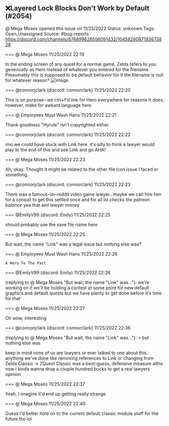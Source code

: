 ## ❌Layered Lock Blocks Don't Work by Default (#2054)
@ Mega Moses opened this issue on 11/25/2022
Status: unknown
Tags: Open,Unassigned
Source: #bug-reports https://discord.com/channels/876899628556091432/1045826087193673828


=== @ Mega Moses 11/25/2022 22:19

In the ending screen of any quest for a normal game, Zelda refers to you generically as Hero instead of whatever you entered for the filename.  Presumably this is supposed to be default behavior for if the filename is null for whatever reason?
![image](https://cdn.discordapp.com/attachments/1045826087193673828/1045826087340482610/zc_screen00004.png?ex=65eb8ef1&is=65d919f1&hm=bb733a7a7ec9a94ad491a7b44761446b635fe14ee84c48782e8d9c1e5295d25b&)

=== @connorjclark (discord: connorclark) 11/25/2022 22:20

This is on purpose- we ctrl+f'd link for Hero everywhere for reasons
It does, however, make for awkard language here

=== @ Employees Must Wash Hans 11/25/2022 22:21

Thank goodness "Hyrule" isn't copyrighted either.

=== @connorjclark (discord: connorclark) 11/25/2022 22:22

imo we could have stuck with Link here. it's silly to think a lawyer would play to the end of this and see Link and go AHA!

=== @ Mega Moses 11/25/2022 22:23

Ah, okay.  Thought it might be related to the other file icon issue I faced or something.

=== @connorjclark (discord: connorclark) 11/25/2022 22:23

There was a famous-on-reddit video game lawyer...maybe we can hire him for a consult to get this settled once and for all lol
_checks the patreon balance_
yea that aint lawyer money

=== @EmilyV99 (discord: Emily) 11/25/2022 22:25

should probably use the save file name here

=== @ Mega Moses 11/25/2022 22:25

But wait, the name "Link" was a legal issue but nothing else was?

=== @ Employees Must Wash Hans 11/25/2022 22:26

`A Hero To The Past`

=== @EmilyV99 (discord: Emily) 11/25/2022 22:26

(replying to @ Mega Moses "But wait, the name "Link" was…"): we're working on it
we'll be holding a contest at some point for new default graphics
and default quests
but we have plenty to get done before it's time for that

=== @ Mega Moses 11/25/2022 22:27

Oh wow, interesting

=== @connorjclark (discord: connorclark) 11/25/2022 22:36

(replying to @ Mega Moses "But wait, the name "Link" was…"): > but nothing else was

keep in mind none of us are lawyers or ever talked to one about this. anything we've done like removing references to Link or changing from Zelda Classic -> ZQuest Classic was a best-guess, defensive measure
altho now I kinda wanna drop a couple hundred bucks to get a real lawyers opinion

=== @ Mega Moses 11/25/2022 22:37

Yeah, I imagine it'd end up getting really strange

=== @ Mega Moses 11/25/2022 22:40

Guess I'd better hold on to the current default classic module stuff for the future tho lol
